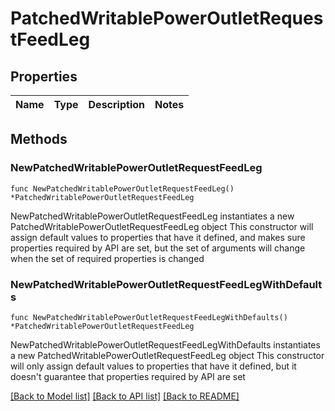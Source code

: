 # PatchedWritablePowerOutletRequestFeedLeg

## Properties

Name | Type | Description | Notes
------------ | ------------- | ------------- | -------------

## Methods

### NewPatchedWritablePowerOutletRequestFeedLeg

`func NewPatchedWritablePowerOutletRequestFeedLeg() *PatchedWritablePowerOutletRequestFeedLeg`

NewPatchedWritablePowerOutletRequestFeedLeg instantiates a new PatchedWritablePowerOutletRequestFeedLeg object
This constructor will assign default values to properties that have it defined,
and makes sure properties required by API are set, but the set of arguments
will change when the set of required properties is changed

### NewPatchedWritablePowerOutletRequestFeedLegWithDefaults

`func NewPatchedWritablePowerOutletRequestFeedLegWithDefaults() *PatchedWritablePowerOutletRequestFeedLeg`

NewPatchedWritablePowerOutletRequestFeedLegWithDefaults instantiates a new PatchedWritablePowerOutletRequestFeedLeg object
This constructor will only assign default values to properties that have it defined,
but it doesn't guarantee that properties required by API are set


[[Back to Model list]](../README.md#documentation-for-models) [[Back to API list]](../README.md#documentation-for-api-endpoints) [[Back to README]](../README.md)



